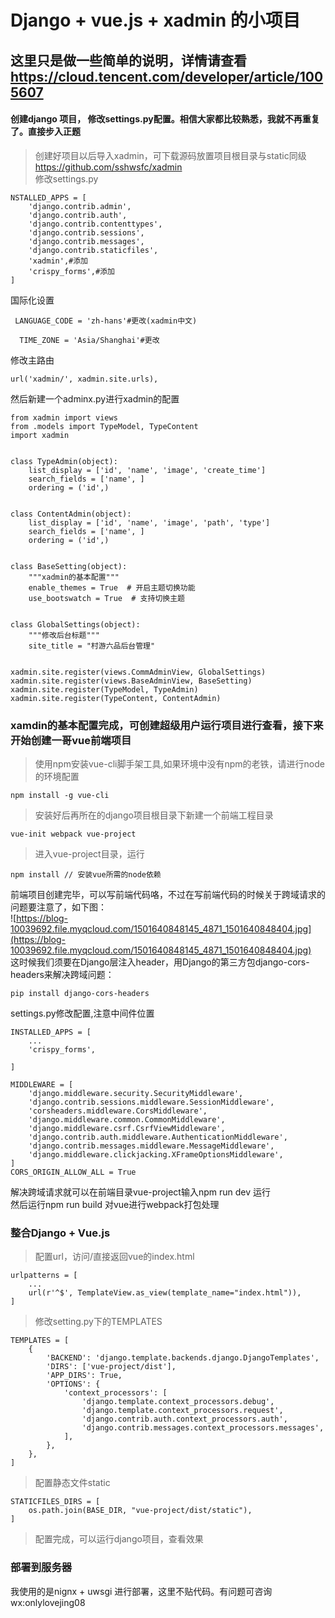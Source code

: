 # Django + vue.js + xadmin 的小项目
## 这里只是做一些简单的说明，详情请查看 https://cloud.tencent.com/developer/article/1005607
     
#### 创建django 项目， 修改settings.py配置。相信大家都比较熟悉，我就不再重复了。直接步入正题       
>创建好项目以后导入xadmin，可下载源码放置项目根目录与static同级 https://github.com/sshwsfc/xadmin        
修改settings.py       
```
NSTALLED_APPS = [
    'django.contrib.admin',
    'django.contrib.auth',
    'django.contrib.contenttypes',
    'django.contrib.sessions',
    'django.contrib.messages',
    'django.contrib.staticfiles',
    'xadmin',#添加
    'crispy_forms',#添加
]

```       
国际化设置          
```
 LANGUAGE_CODE = 'zh-hans'#更改(xadmin中文)

  TIME_ZONE = 'Asia/Shanghai'#更改
```       
修改主路由          
```
url('xadmin/', xadmin.site.urls),
```            
然后新建一个adminx.py进行xadmin的配置         
```
from xadmin import views
from .models import TypeModel, TypeContent
import xadmin


class TypeAdmin(object):
    list_display = ['id', 'name', 'image', 'create_time']
    search_fields = ['name', ]
    ordering = ('id',)


class ContentAdmin(object):
    list_display = ['id', 'name', 'image', 'path', 'type']
    search_fields = ['name', ]
    ordering = ('id',)


class BaseSetting(object):
    """xadmin的基本配置"""
    enable_themes = True  # 开启主题切换功能
    use_bootswatch = True  # 支持切换主题


class GlobalSettings(object):
    """修改后台标题"""
    site_title = "村游六品后台管理"


xadmin.site.register(views.CommAdminView, GlobalSettings)
xadmin.site.register(views.BaseAdminView, BaseSetting)
xadmin.site.register(TypeModel, TypeAdmin)
xadmin.site.register(TypeContent, ContentAdmin)
```            
### xamdin的基本配置完成，可创建超级用户运行项目进行查看，接下来开始创建一哥vue前端项目          
>使用npm安装vue-cli脚手架工具,如果环境中没有npm的老铁，请进行node的环境配置        
```
npm install -g vue-cli
```       
>安装好后再所在的django项目根目录下新建一个前端工程目录         
```
vue-init webpack vue-project
```       
> 进入vue-project目录，运行          
```
npm install // 安装vue所需的node依赖
```       
前端项目创建完毕，可以写前端代码咯，不过在写前端代码的时候关于跨域请求的问题要注意了，如下图：        
![https://blog-10039692.file.myqcloud.com/1501640848145_4871_1501640848404.jpg](https://blog-10039692.file.myqcloud.com/1501640848145_4871_1501640848404.jpg)        
这时候我们须要在Django层注入header，用Django的第三方包django-cors-headers来解决跨域问题：       
```
pip install django-cors-headers
```
settings.py修改配置,注意中间件位置          
```
INSTALLED_APPS = [
    ...
    'crispy_forms',

]

MIDDLEWARE = [
    'django.middleware.security.SecurityMiddleware',
    'django.contrib.sessions.middleware.SessionMiddleware',
    'corsheaders.middleware.CorsMiddleware',
    'django.middleware.common.CommonMiddleware',
    'django.middleware.csrf.CsrfViewMiddleware',
    'django.contrib.auth.middleware.AuthenticationMiddleware',
    'django.contrib.messages.middleware.MessageMiddleware',
    'django.middleware.clickjacking.XFrameOptionsMiddleware',
]
CORS_ORIGIN_ALLOW_ALL = True
```       
解决跨域请求就可以在前端目录vue-project输入npm run dev 运行         
然后运行npm run build 对vue进行webpack打包处理


###  整合Django + Vue.js
>配置url，访问/直接返回vue的index.html       

```
urlpatterns = [
    ...
    url(r'^$', TemplateView.as_view(template_name="index.html")),
]
```       
>修改setting.py下的TEMPLATES      
```
TEMPLATES = [
    {
        'BACKEND': 'django.template.backends.django.DjangoTemplates',
        'DIRS': ['vue-project/dist'],
        'APP_DIRS': True,
        'OPTIONS': {
            'context_processors': [
                'django.template.context_processors.debug',
                'django.template.context_processors.request',
                'django.contrib.auth.context_processors.auth',
                'django.contrib.messages.context_processors.messages',
            ],
        },
    },
]
```      
>配置静态文件static       
```
STATICFILES_DIRS = [
    os.path.join(BASE_DIR, "vue-project/dist/static"),
]
```
>配置完成，可以运行django项目，查看效果
### 部署到服务器
我使用的是nignx + uwsgi 进行部署，这里不贴代码。有问题可咨询wx:onlylovejing08

       
